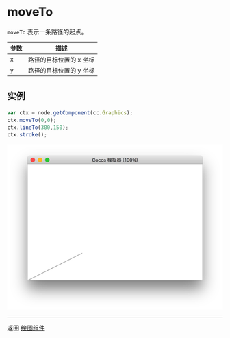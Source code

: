 # moveTo

`moveTo` 表示一条路径的起点。

| 参数 |   描述
| -------------- | ----------- |
| x | 路径的目标位置的 x 坐标
| y | 路径的目标位置的 y 坐标

## 实例

```javascript
var ctx = node.getComponent(cc.Graphics);
ctx.moveTo(0,0);
ctx.lineTo(300,150);
ctx.stroke();
```

<a href="graphics/moveTo.png"><img src="graphics/moveTo.png"></a>

<hr>

返回 [绘图组件](index.md)

